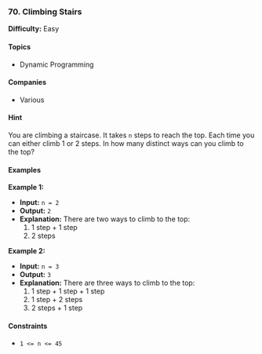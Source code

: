 ### 70. Climbing Stairs
**Difficulty:** Easy

#### Topics
- Dynamic Programming

#### Companies
- Various

#### Hint
You are climbing a staircase. It takes `n` steps to reach the top. Each time you can either climb 1 or 2 steps. In how many distinct ways can you climb to the top?

#### Examples
**Example 1:**
- **Input:** `n = 2`
- **Output:** `2`
- **Explanation:** There are two ways to climb to the top:
  1. 1 step + 1 step
  2. 2 steps

**Example 2:**
- **Input:** `n = 3`
- **Output:** `3`
- **Explanation:** There are three ways to climb to the top:
  1. 1 step + 1 step + 1 step
  2. 1 step + 2 steps
  3. 2 steps + 1 step

#### Constraints
- `1 <= n <= 45`